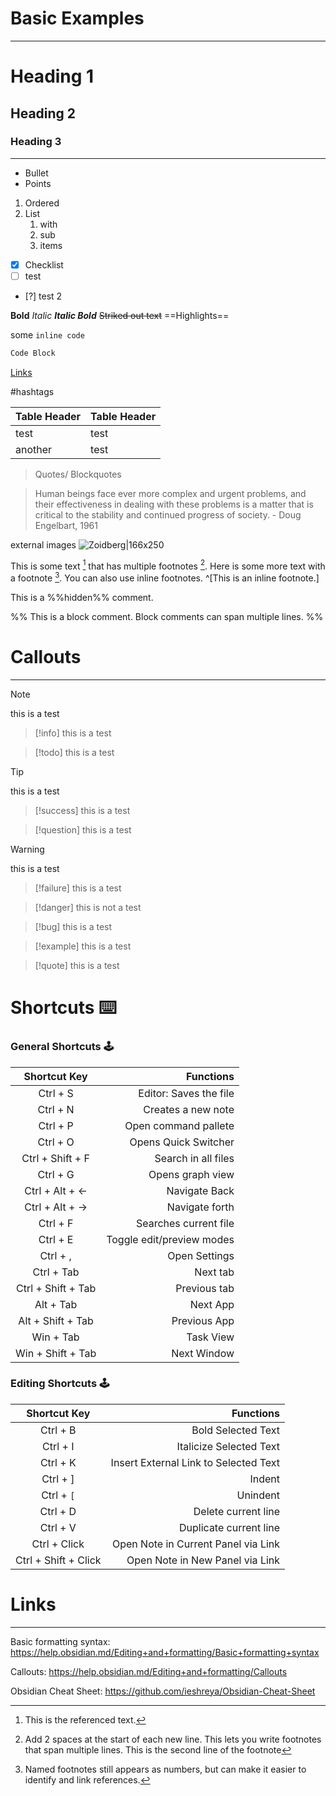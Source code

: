 
# Basic Examples

---

# Heading 1
## Heading 2
### Heading 3

---

- Bullet
- Points

1. Ordered
2. List
	1. with
	2. sub
	3. items

- [x] Checklist
- [ ] test
- [?] test 2

**Bold**
*Italic*
***Italic Bold***
~~Striked out text~~
==Highlights==

some `inline code`

```csharp
Code Block
```

[Links](http://google.com)

#hashtags

Table Header  |  Table Header
----          |          ----
test | test
another | test


> Quotes/ Blockquotes


> Human beings face ever more complex and urgent problems, and their effectiveness in dealing with these problems is a matter that is critical to the stability and continued progress of society. \- Doug Engelbart, 1961

external images
![Zoidberg|166x250](https://play-lh.googleusercontent.com/W_Gpks4gF9ml7elP9aHK3wLXIz4AaoXRTqd6oCco6yT5F1850tnbAFAyhxScKvvr9aE=w800-h500-rw)


This is some text [^1] that has multiple footnotes [^2].
Here is some more text with a footnote [^note]. You can also use inline footnotes. ^[This is an inline footnote.]

[^1]: This is the referenced text.
[^2]: Add 2 spaces at the start of each new line. This lets you write footnotes that span multiple lines.
  This is the second line of the footnote
[^note]: Named footnotes still appears as numbers, but can make it easier to identify and link references.

This is a %%hidden%% comment.

%%
This is a block comment.
Block comments can span multiple lines.
%%


# Callouts

---

>[!note]
> this is a test

>[!info]
> this is a test

>[!todo]
> this is a test

>[!tip]
> this is a test

>[!success]
> this is a test

>[!question]
> this is a test

>[!warning]
> this is a test

>[!failure]
> this is a test

>[!danger]
> this is not a test

>[!bug]
> this is a test

>[!example]
> this is a test

>[!quote]
> this is a test


# Shortcuts ⌨️

### General Shortcuts 🕹️
Shortcut Key		|		Functions
:-----------------:|-----------------:
Ctrl + S|Editor: Saves the file
Ctrl + N| Creates a new note
Ctrl + P| Open command pallete
Ctrl + O | Opens Quick Switcher
Ctrl + Shift + F  | Search in all files
Ctrl + G   | Opens graph view
Ctrl +  Alt + ← | Navigate Back
Ctrl +  Alt + → | Navigate forth
Ctrl + F | Searches current file
Ctrl + E | Toggle edit/preview modes
Ctrl + , | Open Settings
Ctrl + Tab | Next tab
Ctrl + Shift + Tab | Previous tab
Alt + Tab | Next App
Alt + Shift + Tab | Previous App
Win + Tab | Task View
Win + Shift + Tab |  Next Window



### Editing Shortcuts 🕹️
Shortcut Key		|		Functions
:-----------------:|-----------------:
Ctrl + B | Bold Selected Text
Ctrl + I | Italicize Selected Text
Ctrl + K | Insert External Link to Selected Text
Ctrl + ] | Indent
Ctrl + `[` | Unindent
Ctrl + D |Delete current line
Ctrl + V  | Duplicate current line
Ctrl + Click | Open Note in Current Panel via Link	
Ctrl + Shift + Click | Open Note in New Panel via Link	


# Links

---

Basic formatting syntax:
https://help.obsidian.md/Editing+and+formatting/Basic+formatting+syntax

Callouts:
https://help.obsidian.md/Editing+and+formatting/Callouts

Obsidian Cheat Sheet:
https://github.com/ieshreya/Obsidian-Cheat-Sheet